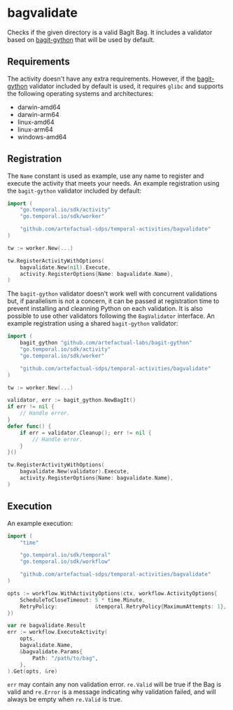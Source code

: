 # bagvalidate

Checks if the given directory is a valid BagIt Bag. It includes a validator
based on [bagit-gython] that will be used by default.

## Requirements

The activity doesn't have any extra requirements. However, if the [bagit-gython]
validator included by default is used, it requires `glibc` and supports the
following operating systems and architectures:

- darwin-amd64
- darwin-arm64
- linux-amd64
- linux-arm64
- windows-amd64

## Registration

The `Name` constant is used as example, use any name to register and execute
the activity that meets your needs. An example registration using the
`bagit-gython` validator included by default:

```go
import (
	"go.temporal.io/sdk/activity"
	"go.temporal.io/sdk/worker"

	"github.com/artefactual-sdps/temporal-activities/bagvalidate"
)

tw := worker.New(...)

tw.RegisterActivityWithOptions(
    bagvalidate.New(nil).Execute,
    activity.RegisterOptions{Name: bagvalidate.Name},
)
```

The `bagit-gython` validator doesn't work well with concurrent validations but,
if parallelism is not a concern, it can be passed at registration time to
prevent installing and cleanning Python on each validation. It is also possible
to use other validators following the `BagValidator` interface. An example
registration using a shared `bagit-gython` validator:

```go
import (
	bagit_gython "github.com/artefactual-labs/bagit-gython"
	"go.temporal.io/sdk/activity"
	"go.temporal.io/sdk/worker"

	"github.com/artefactual-sdps/temporal-activities/bagvalidate"
)

tw := worker.New(...)

validator, err := bagit_gython.NewBagIt()
if err != nil {
    // Handle error.
}
defer func() {
    if err = validator.Cleanup(); err != nil {
        // Handle error.
    }
}()

tw.RegisterActivityWithOptions(
    bagvalidate.New(validator).Execute,
    activity.RegisterOptions{Name: bagvalidate.Name},
)
```

## Execution

An example execution:

```go
import (
    "time"

    "go.temporal.io/sdk/temporal"
    "go.temporal.io/sdk/workflow"

    "github.com/artefactual-sdps/temporal-activities/bagvalidate"
)

opts := workflow.WithActivityOptions(ctx, workflow.ActivityOptions{
    ScheduleToCloseTimeout: 5 * time.Minute,
    RetryPolicy:            &temporal.RetryPolicy{MaximumAttempts: 1},
})

var re bagvalidate.Result
err := workflow.ExecuteActivity(
    opts,
    bagvalidate.Name,
    &bagvalidate.Params{
        Path: "/path/to/bag",
    },
).Get(opts, &re)
```

`err` may contain any non validation error. `re.Valid` will be true if the Bag
is valid and `re.Error` is a message indicating why validation failed, and will
always be empty when `re.Valid` is true.

[bagit-gython]: https://github.com/artefactual-labs/bagit-gython
